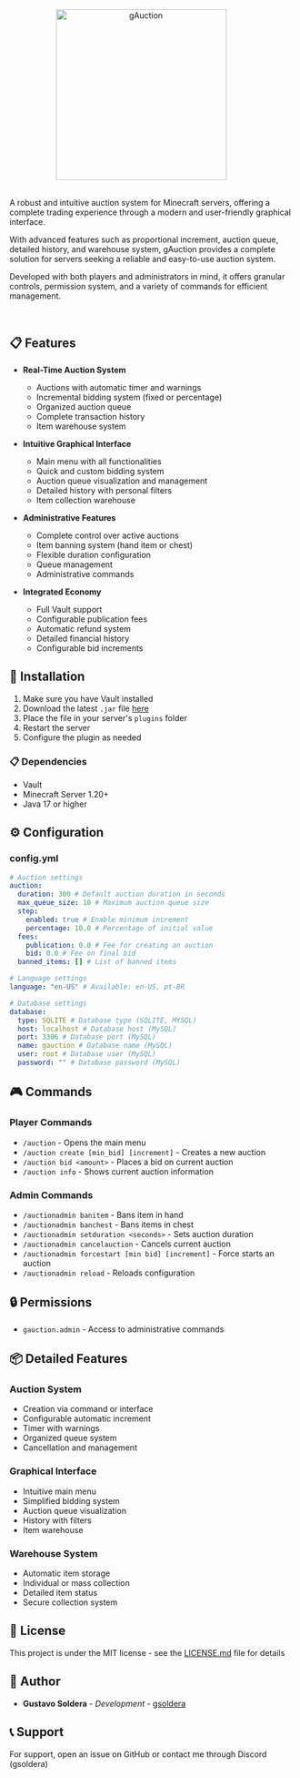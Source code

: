 <div align="center">
    <img src="./gauction.gif" alt="gAuction" width="300" height="300" style="margin-right: 40px;">
    <br clear="left"/>
    <br clear="left"/>
    <div style="text-align: left; max-width: 600px;">
        <p>
            A robust and intuitive auction system for Minecraft servers, offering a complete trading experience through a modern and user-friendly graphical interface.
        </p>
        <p>
            With advanced features such as proportional increment, auction queue, detailed history, and warehouse system, gAuction provides a complete solution for servers seeking a reliable and easy-to-use auction system.
        </p>
        <p>
            Developed with both players and administrators in mind, it offers granular controls, permission system, and a variety of commands for efficient management.
        </p>
    </div>
</div>

<br clear="left"/>

## 📋 Features

- **Real-Time Auction System**
  - Auctions with automatic timer and warnings
  - Incremental bidding system (fixed or percentage)
  - Organized auction queue
  - Complete transaction history
  - Item warehouse system

- **Intuitive Graphical Interface**
  - Main menu with all functionalities
  - Quick and custom bidding system
  - Auction queue visualization and management
  - Detailed history with personal filters
  - Item collection warehouse

- **Administrative Features**
  - Complete control over active auctions
  - Item banning system (hand item or chest)
  - Flexible duration configuration
  - Queue management
  - Administrative commands

- **Integrated Economy**
  - Full Vault support
  - Configurable publication fees
  - Automatic refund system
  - Detailed financial history
  - Configurable bid increments

## 🚀 Installation

1. Make sure you have Vault installed
2. Download the latest `.jar` file [here](https://github.com/g-soldera/gAuction/releases)
3. Place the file in your server's `plugins` folder
4. Restart the server
5. Configure the plugin as needed

### 📋 Dependencies

- Vault
- Minecraft Server 1.20+
- Java 17 or higher

## ⚙️ Configuration

### config.yml

```yaml
# Auction settings
auction:
  duration: 300 # Default auction duration in seconds
  max_queue_size: 10 # Maximum auction queue size
  step:
    enabled: true # Enable minimum increment
    percentage: 10.0 # Percentage of initial value
  fees:
    publication: 0.0 # Fee for creating an auction
    bid: 0.0 # Fee on final bid
  banned_items: [] # List of banned items

# Language settings
language: "en-US" # Available: en-US, pt-BR

# Database settings
database:
  type: SQLITE # Database type (SQLITE, MYSQL)
  host: localhost # Database host (MySQL)
  port: 3306 # Database port (MySQL)
  name: gauction # Database name (MySQL)
  user: root # Database user (MySQL)
  password: "" # Database password (MySQL)
```

## 🎮 Commands

### Player Commands
- `/auction` - Opens the main menu
- `/auction create [min_bid] [increment]` - Creates a new auction
- `/auction bid <amount>` - Places a bid on current auction
- `/auction info` - Shows current auction information

### Admin Commands
- `/auctionadmin banitem` - Bans item in hand
- `/auctionadmin banchest` - Bans items in chest
- `/auctionadmin setduration <seconds>` - Sets auction duration
- `/auctionadmin cancelauction` - Cancels current auction
- `/auctionadmin forcestart [min bid] [increment]` - Force starts an auction
- `/auctionadmin reload` - Reloads configuration

## 🔒 Permissions

- `gauction.admin` - Access to administrative commands

## 📦 Detailed Features

### Auction System
- Creation via command or interface
- Configurable automatic increment
- Timer with warnings
- Organized queue system
- Cancellation and management

### Graphical Interface
- Intuitive main menu
- Simplified bidding system
- Auction queue visualization
- History with filters
- Item warehouse

### Warehouse System
- Automatic item storage
- Individual or mass collection
- Detailed item status
- Secure collection system

## 📝 License

This project is under the MIT license - see the [LICENSE.md](LICENSE.md) file for details

## 👥 Author

- **Gustavo Soldera** - *Development* - [gsoldera](https://github.com/g-soldera)

## 📞 Support

For support, open an issue on GitHub or contact me through Discord (gsoldera)

